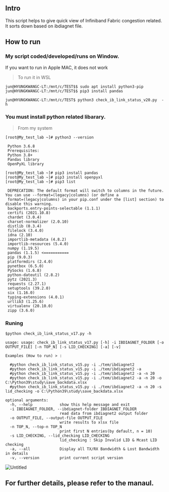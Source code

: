 ## Intro

 This script helps to give quick view of Infiniband Fabric congestion related.
 It sorts down based on ibdiagnet file.

 

## How to run

 ### My script coded/developed/runs on Window.  

  If you want to run in Apple MAC, it does not work
> To run it in WSL

     
```
jun@HYUNGKWANGC-LT:/mnt/c/TEST$$ sudo apt install python3-pip
jun@HYUNGKWANGC-LT:/mnt/c/TEST$$ pip3 install pandas

jun@HYUNGKWANGC-LT:/mnt/c/TEST$ python3 check_ib_link_status_v20.py  -h
```

 ### You must install python related libarary. 

> From my system
     
```
[root@My_test_lab ~]# python3 --version

 Python 3.6.8
 Prerequisites:
 Python 3.8+
 Pandas library
 OpenPyXL library

[root@My_test_lab ~]# pip3 install pandas
[root@My_test_lab ~]# pip3 install openpyxl 
[root@My_test_lab ~]# pip3 list

 DEPRECATION: The default format will switch to columns in the future. You can use --format=(legacy|columns) (or define a 
 format=(legacy|columns) in your pip.conf under the [list] section) to disable this warning.
 backports.entry-points-selectable (1.1.1)
 certifi (2021.10.8)
 chardet (3.0.4)
 charset-normalizer (2.0.10)
 distlib (0.3.4)
 filelock (3.4.0)
 idna (2.10)
 importlib-metadata (4.8.2)
 importlib-resources (5.4.0)
 numpy (1.19.5)
 pandas (1.1.5) <===========
 pip (9.0.3)
 platformdirs (2.4.0)
 pynetbox (6.5.0)
 PySocks (1.6.8)
 python-dateutil (2.8.2)
 pytz (2021.3)
 requests (2.27.1)
 setuptools (39.2.0)
 six (1.16.0)
 typing-extensions (4.0.1)
 urllib3 (1.25.6)
 virtualenv (20.10.0)
 zipp (3.6.0)

```

 ### Runing
      

```
$python check_ib_link_status_v17.py -h

usage: usage: check_ib_link_status_v17.py [-h] -i IBDIAGNET_FOLDER [-o OUTPUT_FILE] [-n TOP_N] [-s LID_CHECKING] [-a] [-v]

Examples (How to run) > :

  #python check_ib_link_status_v15.py -i ./tem/ibdiagnet2
  #python check_ib_link_status_v15.py -i ./tem/ibdiagnet2 -a
  #python check_ib_link_status_v15.py -i ./tem/ibdiagnet2 -a -n 20
  #python check_ib_link_status_v15.py -i ./tem/ibdiagnet2 -a -n 20 -o  C:\Python39\study\save_backdata.xlsx
  #python check_ib_link_status_v15.py -i ./tem/ibdiagnet2 -a -n 20 -s lid_checking -o C:\Python39\study\save_backdata.xlsx

optional arguments:
  -h, --help            show this help message and exit
  -i IBDIAGNET_FOLDER, --ibdiagnet-folder IBDIAGNET_FOLDER
                        read data from ibdiagnet2 output folder
  -o OUTPUT_FILE, --output-file OUTPUT_FILE
                        write results to xlsx file
  -n TOP_N, --top-n TOP_N
                        print first N entries(by default, n = 10)
  -s LID_CHECKING, --lid_checking LID_CHECKING
                        lid_checking : Skip Invalid LID & Mcast LID checking
  -a, --all             Display all TX/RX Bandwidth & Lost Bandwidth in details
  -v, --version         print current script version
```

![Untitled](https://github.com/HyungKwang/My-Programing/assets/91254602/676325c9-ac19-4a87-a6c6-92b05f78cf45)


## For further details, please refer to the manaul.
